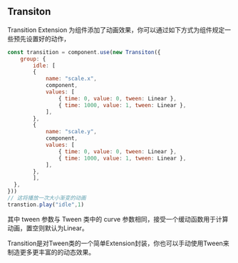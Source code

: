 ## Transiton

Transition Extension 为组件添加了动画效果，你可以通过如下方式为组件规定一些预先设置好的动作，
``` javascript
const transition = component.use(new Transiton({
    group: {
        idle: [
        {
            name: "scale.x",
            component,
            values: [
                { time: 0, value: 0, tween: Linear },
                { time: 1000, value: 1, tween: Linear },
            ],
        },
        {
            name: "scale.y",
            component,
            values: [
                { time: 0, value: 0, tween: Linear },
                { time: 1000, value: 1, tween: Linear },
            ],
        },
        ],
  },
}))
// 这将播放一次大小渐变的动画
transtion.play("idle",1)
```
其中 tween 参数与 Tween 类中的 curve 参数相同，接受一个缓动函数用于计算动画，置空则默认为Linear。

Transition是对Tween类的一个简单Extension封装，你也可以手动使用Tween来制造更多更丰富的的动态效果。